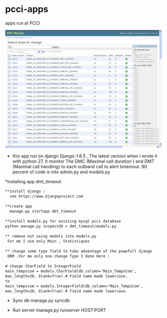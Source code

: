 pcci-apps
=========

apps run at PCCI

![Alt text](https://raw.githubusercontent.com/aliounedia/pcci-apps/master/docs/dmt_timeout_screen.JPG "Optional title")



* this app run on django Django-1.6.5 , The latest version when 
I wrote it with python 27. It monitor The DMC (Maximal call 
duration ) and DMT (Maximal call handling) to each outband call
to alert timemout. 90 percent of code is into admin.py and models.py


*installing app dmt_timeout 

    **install django :
      see https://www.djangoproject.com

    **create app
      manage.py startapp dmt_timeout

    **install models.py for existing mysql pcci database
    python manage.py inspectdb > dmt_timeout/models.py
  
    ** remove not using models into models.py
     For me I use only Main , Statistiques

    ** change some type field to take adventage of the powefull django 
     ORM .For me only one change Type I done Here :

    # change CharField to IntegerField  
    main_tempscom = models.CharField(db_column='Main_TempsCom', max_length=20, blank=True) # Field name made lowercase.
    to 
    main_tempscom = models.IntegerField(db_column='Main_TempsCom', max_length=20, blank=True) # Field name made lowercase.
  
  
 * Sync db 
  manage.py syncdb 
  
 * Run server
 manage.py runserver HOST:PORT

 